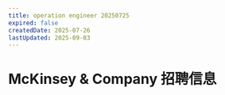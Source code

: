 ```yaml
---
title: operation engineer 20250725
expired: false
createdDate: 2025-07-26
lastUpdated: 2025-09-03
---
```


# McKinsey & Company 招聘信息

<JobPostingTable job-posting-json-path="mckinsey/data/operation-engineer-20250725.json"/>
